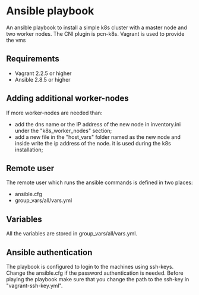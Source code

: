 # Ansible playbook
An ansible playbook to install a simple k8s cluster with a master node and two worker nodes. The CNI plugin is pcn-k8s. Vagrant is used to provide the vms

## Requirements
 * Vagrant 2.2.5 or higher
 * Ansible 2.8.5 or higher

## Adding additional worker-nodes
If more worker-nodes are needed than:
* add the dns name or the IP address of the new node in inventory.ini under the "k8s_worker_nodes" section;
* add a new file in the "host_vars" folder named as the new node and inside write the ip address of the node. it is used during the k8s installation;

## Remote user 
The remote user which runs the ansible commands is defined in two places:
* ansible.cfg
* group_vars/all/vars.yml

## Variables
All the variables are stored in group_vars/all/vars.yml.

## Ansible authentication
The playbook is configured to login to the machines using ssh-keys. Change the ansible.cfg if the password authentication is needed.
Before playing the playbook make sure that you change the path to the ssh-key in "vagrant-ssh-key.yml". 